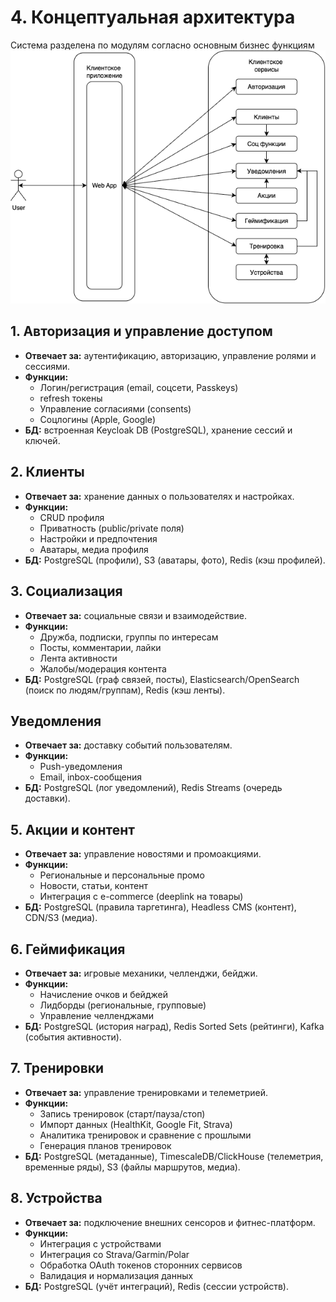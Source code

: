# 4. Концептуальная архитектура
Система разделена по модулям  согласно основным бизнес функциям
![Схема архитектуры](images/architecture.png)

## 1. Авторизация и управление доступом
- **Отвечает за:** аутентификацию, авторизацию, управление ролями и сессиями.  
- **Функции:** 
  - Логин/регистрация (email, соцсети, Passkeys)  
  - refresh токены  
  - Управление согласиями (consents)  
  - Соцлогины (Apple, Google)  
- **БД:** встроенная Keycloak DB (PostgreSQL), хранение сессий и ключей.

## 2. Клиенты
- **Отвечает за:** хранение данных о пользователях и настройках.  
- **Функции:** 
  - CRUD профиля  
  - Приватность (public/private поля)  
  - Настройки и предпочтения  
  - Аватары, медиа профиля  
- **БД:** PostgreSQL (профили), S3 (аватары, фото), Redis (кэш профилей).

## 3. Социализация
- **Отвечает за:** социальные связи и взаимодействие.  
- **Функции:**  
  - Дружба, подписки, группы по интересам  
  - Посты, комментарии, лайки  
  - Лента активности  
  - Жалобы/модерация контента  
- **БД:** PostgreSQL (граф связей, посты), Elasticsearch/OpenSearch (поиск по людям/группам), Redis (кэш ленты).

## Уведомления
- **Отвечает за:** доставку событий пользователям.  
- **Функции:**  
  - Push-уведомления  
  - Email, inbox-сообщения  
- **БД:** PostgreSQL (лог уведомлений), Redis Streams (очередь доставки).

## 5. Акции и контент
- **Отвечает за:** управление новостями и промоакциями.  
- **Функции:**  
  - Региональные и персональные промо  
  - Новости, статьи, контент  
  - Интеграция с e-commerce (deeplink на товары)  
- **БД:** PostgreSQL (правила таргетинга), Headless CMS (контент), CDN/S3 (медиа).

## 6. Геймификация
- **Отвечает за:** игровые механики, челленджи, бейджи.  
- **Функции:**  
  - Начисление очков и бейджей  
  - Лидборды (региональные, групповые)  
  - Управление челленджами  
- **БД:** PostgreSQL (история наград), Redis Sorted Sets (рейтинги), Kafka (события активности).


## 7. Тренировки
- **Отвечает за:** управление тренировками и телеметрией.  
- **Функции:**  
  - Запись тренировок (старт/пауза/стоп)  
  - Импорт данных (HealthKit, Google Fit, Strava)  
  - Аналитика тренировок и сравнение с прошлыми  
  - Генерация планов тренировок  
- **БД:** PostgreSQL (метаданные), TimescaleDB/ClickHouse (телеметрия, временные ряды), S3 (файлы маршрутов, медиа).


## 8. Устройства
- **Отвечает за:** подключение внешних сенсоров и фитнес-платформ.  
- **Функции:**  
  - Интеграция с устройствами  
  - Интеграция со Strava/Garmin/Polar  
  - Обработка OAuth токенов сторонних сервисов  
  - Валидация и нормализация данных  
- **БД:** PostgreSQL (учёт интеграций), Redis (сессии устройств).
